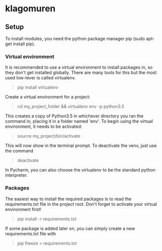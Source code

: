# klagomuren

## Setup
To install modules, you need the python package manager pip (sudo apt-get install pip). 

### Virtual environment
It is recommended to use a virtual environment to install packages in, so they don't get installed globally. There are many tools for this but the most used low-lever is called virtualenv.

> pip install virtualenv

Create a virtual environment for a project:

> cd my_project_folder && virtualenv env -p python3.5

This creates a copy of Python3.5 in whichever directory you ran the command in, placing it in a folder named 'env'. To begin using the virtual environment, it needs to be activated:

> source my_project/bin/activate

This will now show in the terminal prompt. To deactivate the venv, just use the command

> deactivate

In Pycharm, you can also choose the virtualenv to be the standard python interpreter.

### Packages
The easiest way to install the required packages is to read the requirements.txt file in the project root. Don't forget to activate your virtual environment first!

> pip install -r requirements.txt

If some package is added later on, you can simply create a new requirements.txt file with

> pip freeze > requirements.txt
